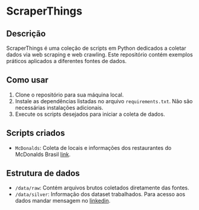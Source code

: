 # ScraperThings

## Descrição
ScraperThings é uma coleção de scripts em Python dedicados a coletar dados via web scraping e web crawling. Este repositório contém exemplos práticos aplicados a diferentes fontes de dados.

## Como usar
1. Clone o repositório para sua máquina local.
2. Instale as dependências listadas no arquivo `requirements.txt`. Não são necessárias instalações adicionais.
3. Execute os scripts desejados para iniciar a coleta de dados.

## Scripts criados
- `McDonalds`: Coleta de locais e informações dos restaurantes do McDonalds Brasil [link](https://www.mcdonalds.com.br/restaurantes). 


## Estrutura de dados
- `/data/raw`: Contém arquivos brutos coletados diretamente das fontes.
- `/data/silver`: Informação dos dataset trabalhados. Para acesso aos dados mandar mensagem no [linkedin](https://www.linkedin.com/in/leandro-jukemura/).
